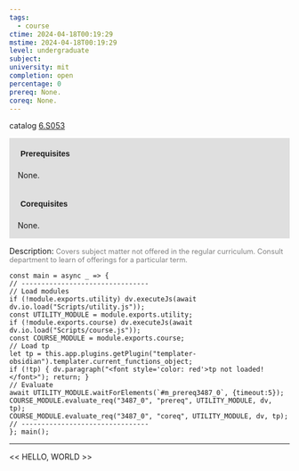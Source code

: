 ```yaml
---
tags:
  - course
ctime: 2024-04-18T00:19:29
mstime: 2024-04-18T00:19:29
level: undergraduate
subject: 
university: mit
completion: open
percentage: 0
prereq: None.
coreq: None.
---
```


catalog [6.S053](http://student.mit.edu/catalog/m6e.html#6.S053)

<span style="display: block; padding: 15px; background-color: rgb(100, 100, 100, 0.2);"><font id="m_prereq3487_0" style="display: block; font-family: Arial, sans-serif; font-weight: bold; padding: 5px">Prerequisites</font><br><span id="prereq3487_0">None.</span></span>
<span style="display: block; padding: 15px; background-color: rgb(100, 100, 100, 0.2);"><font id="m_coreq3487_0" style="display: block; font-family: Arial, sans-serif; font-weight: bold; padding: 5px">Corequisites</font><br><span id="coreq3487_0">None.</span></span>

<font style="">Description:</font>
<font style="color: grey; font-size: 0.8rem;">Covers subject matter not offered in the regular curriculum. Consult department to learn of offerings for a particular term.</font>

```dataviewjs
const main = async _ => {
// --------------------------------
// Load modules
if (!module.exports.utility) dv.executeJs(await dv.io.load("Scripts/utility.js"));
const UTILITY_MODULE = module.exports.utility;
if (!module.exports.course) dv.executeJs(await dv.io.load("Scripts/course.js"));
const COURSE_MODULE = module.exports.course;
// Load tp
let tp = this.app.plugins.getPlugin("templater-obsidian").templater.current_functions_object;
if (!tp) { dv.paragraph("<font style='color: red'>tp not loaded!</font>"); return; }
// Evaluate
await UTILITY_MODULE.waitForElements(`#m_prereq3487_0`, {timeout:5});
COURSE_MODULE.evaluate_req("3487_0", "prereq", UTILITY_MODULE, dv, tp);
COURSE_MODULE.evaluate_req("3487_0", "coreq", UTILITY_MODULE, dv, tp);
// --------------------------------
}; main();
```

---

<< HELLO, WORLD >>
